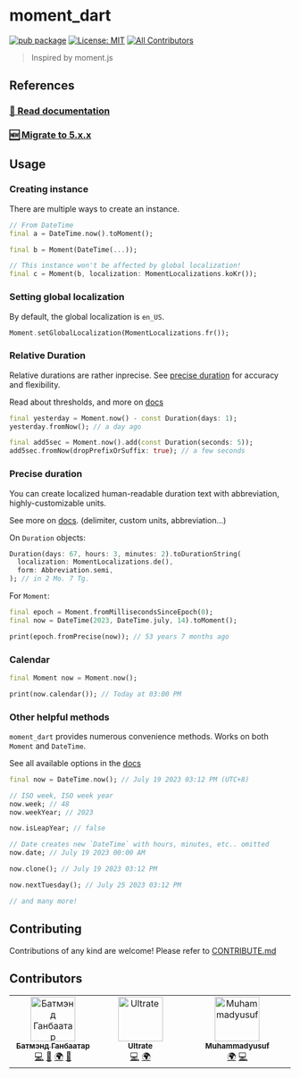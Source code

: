 # moment_dart

[![pub package](https://img.shields.io/pub/v/moment_dart.svg)](https://pub.dartlang.org/packages/moment_dart)
[![License: MIT](https://img.shields.io/badge/license-MIT-blue.svg)](https://opensource.org/licenses/MIT)
[![All Contributors](https://img.shields.io/github/all-contributors/sadespresso/moment_dart?color=ae00ff)](#contributors)

> Inspired by moment.js

## References

### [📖 Read documentation](https://moment-dart.dev.gege.mn)

### [🆕 Migrate to 5.x.x](https://moment-dart.dev.gege.mn/upgrading/)

## Usage

### Creating instance

There are multiple ways to create an instance.

```dart
// From DateTime
final a = DateTime.now().toMoment();

final b = Moment(DateTime(...));

// This instance won't be affected by global localization!
final c = Moment(b, localization: MomentLocalizations.koKr());
```

### Setting global localization

By default, the global localization is `en_US`.

```dart
Moment.setGlobalLocalization(MomentLocalizations.fr());
```

### Relative Duration

Relative durations are rather inprecise. See [precise duration](#precise-duration)
for accuracy and flexibility.

Read about thresholds, and more on [docs](https://moment-dart.dev.gege.mn/duration)

```dart
final yesterday = Moment.now() - const Duration(days: 1);
yesterday.fromNow(); // a day ago

final add5sec = Moment.now().add(const Duration(seconds: 5));
add5sec.fromNow(dropPrefixOrSuffix: true); // a few seconds
```

### Precise duration

You can create localized human-readable duration text with
abbreviation, highly-customizable units.

See more on [docs](https://moment-dart.dev.gege.mn/duration/precise).
(delimiter, custom units, abbreviation...)

On `Duration` objects:

```dart
Duration(days: 67, hours: 3, minutes: 2).toDurationString(
  localization: MomentLocalizations.de(),
  form: Abbreviation.semi,
); // in 2 Mo. 7 Tg.
```

For `Moment`:

```dart
final epoch = Moment.fromMillisecondsSinceEpoch(0);
final now = DateTime(2023, DateTime.july, 14).toMoment();

print(epoch.fromPrecise(now)); // 53 years 7 months ago
```

### Calendar

```dart
final Moment now = Moment.now();

print(now.calendar()); // Today at 03:00 PM
```

### Other helpful methods

`moment_dart` provides numerous convenience methods. Works on both `Moment` and `DateTime`.

See all available options in the [docs](https://moment-dart.dev.gege.mn/extension/)

```dart
final now = DateTime.now(); // July 19 2023 03:12 PM (UTC+8)

// ISO week, ISO week year
now.week; // 48
now.weekYear; // 2023

now.isLeapYear; // false

// Date creates new `DateTime` with hours, minutes, etc.. omitted
now.date; // July 19 2023 00:00 AM

now.clone(); // July 19 2023 03:12 PM

now.nextTuesday(); // July 25 2023 03:12 PM

// and many more!
```

## Contributing

Contributions of any kind are welcome! Please refer to [CONTRIBUTE.md](CONTRIBUTE.md)

## Contributors

<!-- ALL-CONTRIBUTORS-LIST:START - Do not remove or modify this section -->
<!-- prettier-ignore-start -->
<!-- markdownlint-disable -->
<table>
  <tbody>
    <tr>
      <td align="center" valign="top" width="14.28%"><a href="https://github.com/sadespresso"><img src="https://avatars.githubusercontent.com/u/51638223?v=4?s=80" width="80px;" alt="Батмэнд Ганбаатар"/><br /><sub><b>Батмэнд Ганбаатар</b></sub></a><br /><a href="https://github.com/sadespresso/moment_dart/commits?author=sadespresso" title="Code">💻</a> <a href="#maintenance-sadespresso" title="Maintenance">🚧</a> <a href="#translation-sadespresso" title="Translation">🌍</a> <a href="https://github.com/sadespresso/moment_dart/commits?author=sadespresso" title="Documentation">📖</a></td>
      <td align="center" valign="top" width="14.28%"><a href="https://github.com/Ultrate"><img src="https://avatars.githubusercontent.com/u/124692023?v=4?s=80" width="80px;" alt="Ultrate"/><br /><sub><b>Ultrate</b></sub></a><br /><a href="https://github.com/sadespresso/moment_dart/commits?author=Ultrate" title="Code">💻</a> <a href="#translation-Ultrate" title="Translation">🌍</a></td>
      <td align="center" valign="top" width="14.28%"><a href="https://www.linkedin.com/in/muhammadyusuf-kurbonov-2b6ba8235/"><img src="https://avatars.githubusercontent.com/u/45625440?v=4?s=80" width="80px;" alt="Muhammadyusuf"/><br /><sub><b>Muhammadyusuf</b></sub></a><br /><a href="#translation-muhammadyusuf-kurbonov" title="Translation">🌍</a> <a href="https://github.com/sadespresso/moment_dart/commits?author=muhammadyusuf-kurbonov" title="Code">💻</a></td>
    </tr>
  </tbody>
</table>

<!-- markdownlint-restore -->
<!-- prettier-ignore-end -->

<!-- ALL-CONTRIBUTORS-LIST:END -->
